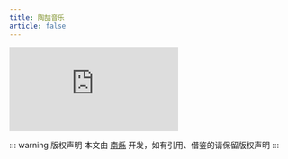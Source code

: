 ```yaml
---
title: 陶喆音乐
article: false
---
```



<script setup>
import MusicMan from '@MusicMan';
import { data } from '@source/music-man/tz/data.ts';
const a = data;
</script>
<iframe id="dogePlayerFrame" src="https://player.dogecloud.com/web/player.html?vcode=f8b9a3f11d820731&userId=8067&autoPlay=false&inFrame=true" allowfullscreen="true" msallowfullscreen="true" webkitallowfullscreen="true" mozallowfullscreen="true" oallowfullscreen="true" allowtransparency="true" scrolling="no" frameborder="0" allow="accelerometer; autoplay; encrypted-media; gyroscope; picture-in-picture; fullscreen" referrerPolicy="unsafe-url"></iframe>
<MusicMan :audioData=a />

::: warning 版权声明
本文由 [南烁](https://www.nanshuo.icu) 开发，如有引用、借鉴的请保留版权声明
:::
